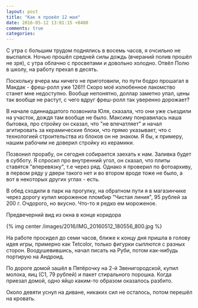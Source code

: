 ```yaml
---
layout: post
title: "Как я провёл 12 мая"
date: 2016-05-12 13:01:15 +0400
comments: true
categories: 
---
```

С утра с большим трудом поднялись в восемь часов, я очсильно не выспался. Ночью прошёл средней силы дождь (вчераний полив прошёл не зря), с утра облачно с просветами и довольно холодно. Отвёл Полю в школу, на работу прехал в десять.

Поскольку вчера мы ничего не приготовили, по пути бодро прошагал в Макдак - фреш-ролл уже 126!!! Скоро моё излюбенное лакомство станет мне недоступно. Вообще непонятно, доллар заметно упал, цены так вообще не растут, с чего вдруг фреш-ролл так уверенно дорожает?

В начале одиннадцатого позвонила Юля, сказала, что они уже съездили на участок, дождя там вообще не было. Максиму понравилась наша бытовка, про стройку он сказал, что "не впечатляет" и начал агитировать за керамические блоки, что прямо указывает, что с технологией строительства из блоков он не знаком. Я бы, к примеру, нашим рабочим не доверил стройку из керамики.

Позвонил прорабу, он сегодня собирается заехать к нам. Заливка будет в субботу. Я спросил про внутренний угол, он сказал, что плиты ставятся "вперевязку", т.е через ряд. Однако я проверил по фотоархиву, в первом ряду у двери такого нет и во втором вроде тоже не было, а вот в некоторых других углах - есть.

В обед сходили в парк на прогулку, на обратном пути я в магазинчике через дорогу купил мороженое пломбир "Чистая линия", 95 рублей за 200 г. Очдорого, но вкусно. Что-то я редко ем мороженое.

Предвечерний вид из окна в конце коридора 

{% img center /images/2016/IMG_20160512_180556_800.jpg %}

На работе просидел до семи часов, ближе к концу дня пришла в голову идея игры, примерно как Tetcolor, только фигурки сыплются с разных сторон. Воодушевившись, начал писать на Руби, потом как-нибудь портирую на Андроид.

По дороге домой зашёл в Пятёрочку на 2-й Звенигородской, купил молока, яиц (С1, 79 рублей) и пакет стирального порошка. Когда приезал домой, одно яйцо каким-то образом оказалось разбито.

Около девяти уснул на диване, никаких сил не осталось, потом перешёл на кровать.